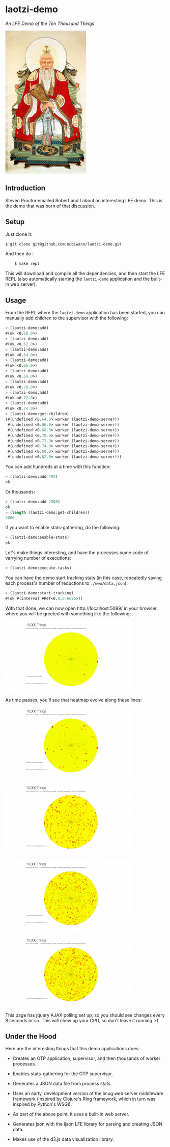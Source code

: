 # laotzi-demo

*An LFE Demo of the Ten Thousand Things*

<img src="resources/images/DaodeTianzun.jpg" />


## Introduction

Steven Proctor emailed Robert and I about an interesting LFE demo. This is the
demo that was born of that discussion.


## Setup

Just clone it:

```bash
$ git clone git@github.com:oubiwann/laotzi-demo.git
```

And then do :

```bash
    $ make repl
```

This will download and compile all the dependencies, and then start the LFE
REPL (also automatically starting the ``laotzi-demo`` application and the
built-in web server).


## Usage

From the REPL where the ``laotzi-demo`` application has been started,
you can manually add children to the supervisor with the following:

```cl
> (laotzi-demo:add)
#(ok <0.60.0>)
> (laotzi-demo:add)
#(ok <0.62.0>)
> (laotzi-demo:add)
#(ok <0.64.0>)
> (laotzi-demo:add)
#(ok <0.66.0>)
> (laotzi-demo:add)
#(ok <0.68.0>)
> (laotzi-demo:add)
#(ok <0.70.0>)
> (laotzi-demo:add)
#(ok <0.72.0>)
> (laotzi-demo:add)
#(ok <0.74.0>)
> (laotzi-demo:get-children)
(#(undefined <0.64.0> worker (laotzi-demo-server))
 #(undefined <0.66.0> worker (laotzi-demo-server))
 #(undefined <0.68.0> worker (laotzi-demo-server))
 #(undefined <0.70.0> worker (laotzi-demo-server))
 #(undefined <0.72.0> worker (laotzi-demo-server))
 #(undefined <0.74.0> worker (laotzi-demo-server))
 #(undefined <0.60.0> worker (laotzi-demo-server))
 #(undefined <0.62.0> worker (laotzi-demo-server)))
```

You can add hundreds at a time with this function:

```cl
> (laotzi-demo:add 492)
ok
```

Or thousands:

```cl
> (laotzi-demo:add 2500)
ok
> (length (laotzi-demo:get-children))
3000
```

If you want to enable stats-gathering, do the following:

```cl
> (laotzi-demo:enable-stats)
ok
```

Let's make things interesting, and have the processes some code of varrying
number of executions:

```cl
> (laotzi-demo:execute-tasks)
```

You can have the demo start tracking stats (in this case, repeatedly saving
each process's number of reductions to ``./www/data.json``):

```cl
> (laotzi-demo:start-tracking)
#(ok #(interval #Ref<0.0.0.6076>))
```

With that done, we can now open http://localhost:5099/ in your browser, where
you will be greeted with something like the following:

<a src="resources/images/screenshot-0.png"><img src="resources/images/screenshot-0-thumb.png" /></a>

As time passes, you'll see that heatmap evolve along these lines:

<a src="resources/images/screenshot-1.png"><img src="resources/images/screenshot-1-thumb.png" /></a>

<a src="resources/images/screenshot-2.png"><img src="resources/images/screenshot-2-thumb.png" /></a>

<a src="resources/images/screenshot-3.png"><img src="resources/images/screenshot-3-thumb.png" /></a>

<a src="resources/images/screenshot-4.png"><img src="resources/images/screenshot-4-thumb.png" /></a>

This page has jquery AJAX polling set up, so you should see changes every 8 seconds or so. This will chew up your CPU, so don't leave it running :-)


## Under the Hood

Here are the interesting things that this demo applications does:

* Creates an OTP application, supervisor, and then thousands of worker
  processes.

* Enables stats-gathering for the OTP supervisor.

* Generates a JSON data file from process stats.

* Uses an early, development version of the lmug web server middleware
  framework (inspired by Clojure's Ring framework, which in turn was
  inspired by Python's WSGI).

* As part of the above point, it uses a built-in web server.

* Generates json with the ljson LFE library for parsing and creating
  JSON data.

* Makes use of the d3.js data visualization library.
